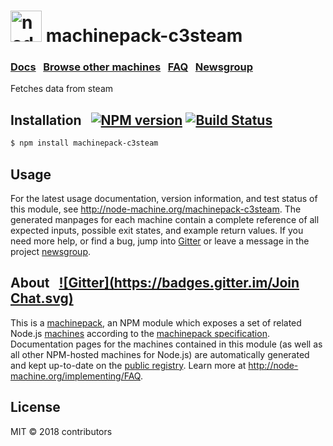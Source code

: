 
<h1>
  <a href="http://node-machine.org" title="Node-Machine public registry"><img alt="node-machine logo" title="Node-Machine Project" src="http://node-machine.org/images/machine-anthropomorph-for-white-bg.png" width="50" /></a>
  machinepack-c3steam
</h1>

### [Docs](http://node-machine.org/machinepack-c3steam) &nbsp; [Browse other machines](http://node-machine.org/machinepacks) &nbsp;  [FAQ](http://node-machine.org/implementing/FAQ)  &nbsp;  [Newsgroup](https://groups.google.com/forum/?hl=en#!forum/node-machine)

Fetches data from steam


## Installation &nbsp; [![NPM version](https://badge.fury.io/js/machinepack-c3steam.svg)](http://badge.fury.io/js/machinepack-c3steam) [![Build Status](https://travis-ci.org/mikermcneil/machinepack-c3steam.png?branch=master)](https://travis-ci.org/mikermcneil/machinepack-c3steam)

```sh
$ npm install machinepack-c3steam
```

## Usage

For the latest usage documentation, version information, and test status of this module, see <a href="http://node-machine.org/machinepack-c3steam" title="Fetches data from steam (for node.js)">http://node-machine.org/machinepack-c3steam</a>.  The generated manpages for each machine contain a complete reference of all expected inputs, possible exit states, and example return values.  If you need more help, or find a bug, jump into [Gitter](https://gitter.im/node-machine/general) or leave a message in the project [newsgroup](https://groups.google.com/forum/?hl=en#!forum/node-machine).

## About  &nbsp; [![Gitter](https://badges.gitter.im/Join Chat.svg)](https://gitter.im/node-machine/general?utm_source=badge&utm_medium=badge&utm_campaign=pr-badge&utm_content=badge)

This is a [machinepack](http://node-machine.org/machinepacks), an NPM module which exposes a set of related Node.js [machines](http://node-machine.org/spec/machine) according to the [machinepack specification](http://node-machine.org/spec/machinepack).
Documentation pages for the machines contained in this module (as well as all other NPM-hosted machines for Node.js) are automatically generated and kept up-to-date on the <a href="http://node-machine.org" title="Public machine registry for Node.js">public registry</a>.
Learn more at <a href="http://node-machine.org/implementing/FAQ" title="Machine Project FAQ (for implementors)">http://node-machine.org/implementing/FAQ</a>.

## License

MIT &copy; 2018 contributors

